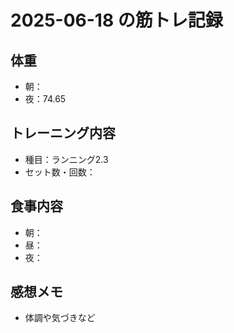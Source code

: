 # 2025-06-18 の筋トレ記録

## 体重
- 朝：
- 夜：74.65

## トレーニング内容
- 種目：ランニング2.3
- セット数・回数：

## 食事内容
- 朝：
- 昼：
- 夜：

## 感想メモ
- 体調や気づきなど
